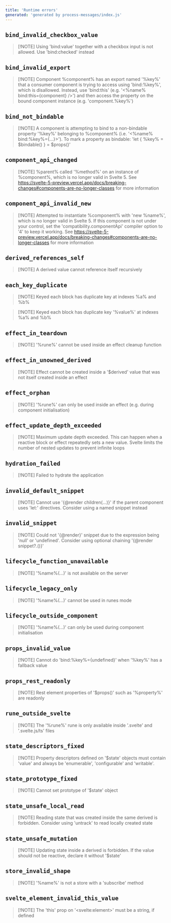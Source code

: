 ```yaml
---
title: 'Runtime errors'
generated: 'generated by process-messages/index.js'
---
```


## `bind_invalid_checkbox_value`

> [!NOTE] Using 'bind:value' together with a checkbox input is not allowed. Use 'bind:checked' instead

## `bind_invalid_export`

> [!NOTE] Component %component% has an export named '%key%' that a consumer component is trying to access using 'bind:%key%', which is disallowed. Instead, use 'bind:this' (e.g. '\<%name% bind:this={component} />') and then access the property on the bound component instance (e.g. 'component.%key%')

## `bind_not_bindable`

> [!NOTE] A component is attempting to bind to a non-bindable property '%key%' belonging to %component% (i.e. '\<%name% bind:%key%={...}>'). To mark a property as bindable: 'let { %key% = $bindable() } = $props()'

## `component_api_changed`

> [!NOTE] %parent% called '%method%' on an instance of %component%, which is no longer valid in Svelte 5. See https://svelte-5-preview.vercel.app/docs/breaking-changes#components-are-no-longer-classes for more information

## `component_api_invalid_new`

> [!NOTE] Attempted to instantiate %component% with 'new %name%', which is no longer valid in Svelte 5. If this component is not under your control, set the 'compatibility.componentApi' compiler option to '4' to keep it working. See https://svelte-5-preview.vercel.app/docs/breaking-changes#components-are-no-longer-classes for more information

## `derived_references_self`

> [!NOTE] A derived value cannot reference itself recursively

## `each_key_duplicate`

> [!NOTE] Keyed each block has duplicate key at indexes %a% and %b%

> [!NOTE] Keyed each block has duplicate key '%value%' at indexes %a% and %b%

## `effect_in_teardown`

> [!NOTE] '%rune%' cannot be used inside an effect cleanup function

## `effect_in_unowned_derived`

> [!NOTE] Effect cannot be created inside a '$derived' value that was not itself created inside an effect

## `effect_orphan`

> [!NOTE] '%rune%' can only be used inside an effect (e.g. during component initialisation)

## `effect_update_depth_exceeded`

> [!NOTE] Maximum update depth exceeded. This can happen when a reactive block or effect repeatedly sets a new value. Svelte limits the number of nested updates to prevent infinite loops

## `hydration_failed`

> [!NOTE] Failed to hydrate the application

## `invalid_default_snippet`

> [!NOTE] Cannot use '{@render children(...)}' if the parent component uses 'let:' directives. Consider using a named snippet instead

## `invalid_snippet`

> [!NOTE] Could not '{@render}' snippet due to the expression being 'null' or 'undefined'. Consider using optional chaining '{@render snippet?.()}'

## `lifecycle_function_unavailable`

> [!NOTE] '%name%(...)' is not available on the server

## `lifecycle_legacy_only`

> [!NOTE] '%name%(...)' cannot be used in runes mode

## `lifecycle_outside_component`

> [!NOTE] '%name%(...)' can only be used during component initialisation

## `props_invalid_value`

> [!NOTE] Cannot do 'bind:%key%={undefined}' when '%key%' has a fallback value

## `props_rest_readonly`

> [!NOTE] Rest element properties of '$props()' such as '%property%' are readonly

## `rune_outside_svelte`

> [!NOTE] The '%rune%' rune is only available inside '.svelte' and '.svelte.js/ts' files

## `state_descriptors_fixed`

> [!NOTE] Property descriptors defined on '$state' objects must contain 'value' and always be 'enumerable', 'configurable' and 'writable'.

## `state_prototype_fixed`

> [!NOTE] Cannot set prototype of '$state' object

## `state_unsafe_local_read`

> [!NOTE] Reading state that was created inside the same derived is forbidden. Consider using 'untrack' to read locally created state

## `state_unsafe_mutation`

> [!NOTE] Updating state inside a derived is forbidden. If the value should not be reactive, declare it without '$state'

## `store_invalid_shape`

> [!NOTE] '%name%' is not a store with a 'subscribe' method

## `svelte_element_invalid_this_value`

> [!NOTE] The 'this' prop on '\<svelte:element>' must be a string, if defined
